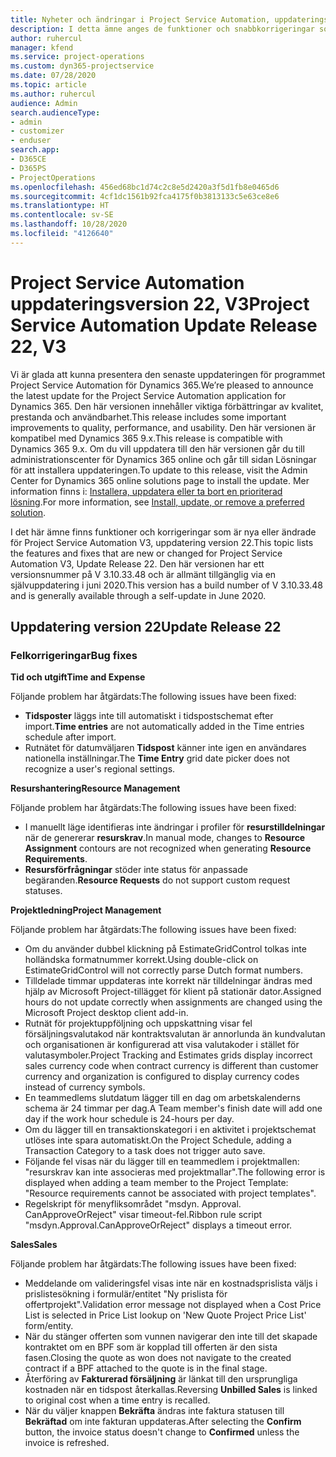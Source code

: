 ```yaml
---
title: Nyheter och ändringar i Project Service Automation, uppdateringsversion 22, version 3
description: I detta ämne anges de funktioner och snabbkorrigeringar som finns tillgängliga i Project Service Automation, uppdateringsversion 22, V3.
author: ruhercul
manager: kfend
ms.service: project-operations
ms.custom: dyn365-projectservice
ms.date: 07/28/2020
ms.topic: article
ms.author: ruhercul
audience: Admin
search.audienceType:
- admin
- customizer
- enduser
search.app:
- D365CE
- D365PS
- ProjectOperations
ms.openlocfilehash: 456ed68bc1d74c2c8e5d2420a3f5d1fb8e0465d6
ms.sourcegitcommit: 4cf1dc1561b92fca4175f0b3813133c5e63ce8e6
ms.translationtype: HT
ms.contentlocale: sv-SE
ms.lasthandoff: 10/28/2020
ms.locfileid: "4126640"
---
```

# <a name="project-service-automation-update-release-22-v3"></a><span data-ttu-id="46291-103">Project Service Automation uppdateringsversion 22, V3</span><span class="sxs-lookup"><span data-stu-id="46291-103">Project Service Automation Update Release 22, V3</span></span>

<span data-ttu-id="46291-104">Vi är glada att kunna presentera den senaste uppdateringen för programmet Project Service Automation för Dynamics 365.</span><span class="sxs-lookup"><span data-stu-id="46291-104">We’re pleased to announce the latest update for the Project Service Automation application for Dynamics 365.</span></span> <span data-ttu-id="46291-105">Den här versionen innehåller viktiga förbättringar av kvalitet, prestanda och användbarhet.</span><span class="sxs-lookup"><span data-stu-id="46291-105">This release includes some important improvements to quality, performance, and usability.</span></span> <span data-ttu-id="46291-106">Den här versionen är kompatibel med Dynamics 365 9.x.</span><span class="sxs-lookup"><span data-stu-id="46291-106">This release is compatible with Dynamics 365 9.x.</span></span> <span data-ttu-id="46291-107">Om du vill uppdatera till den här versionen går du till administrationscenter för Dynamics 365 online och går till sidan Lösningar för att installera uppdateringen.</span><span class="sxs-lookup"><span data-stu-id="46291-107">To update to this release, visit the Admin Center for Dynamics 365 online solutions page to install the update.</span></span> <span data-ttu-id="46291-108">Mer information finns i: [Installera, uppdatera eller ta bort en prioriterad lösning](https://docs.microsoft.com/power-platform/admin/install-remove-preferred-solution).</span><span class="sxs-lookup"><span data-stu-id="46291-108">For more information, see [Install, update, or remove a preferred solution](https://docs.microsoft.com/power-platform/admin/install-remove-preferred-solution).</span></span>

<span data-ttu-id="46291-109">I det här ämne finns funktioner och korrigeringar som är nya eller ändrade för Project Service Automation V3, uppdatering version 22.</span><span class="sxs-lookup"><span data-stu-id="46291-109">This topic lists the features and fixes that are new or changed for Project Service Automation V3, Update Release 22.</span></span> <span data-ttu-id="46291-110">Den här versionen har ett versionsnummer på V 3.10.33.48 och är allmänt tillgänglig via en självuppdatering i juni 2020.</span><span class="sxs-lookup"><span data-stu-id="46291-110">This version has a build number of V 3.10.33.48 and is generally available through a self-update in June 2020.</span></span>

## <a name="update-release-22"></a><span data-ttu-id="46291-111">Uppdatering version 22</span><span class="sxs-lookup"><span data-stu-id="46291-111">Update Release 22</span></span>

### <a name="bug-fixes"></a><span data-ttu-id="46291-112">Felkorrigeringar</span><span class="sxs-lookup"><span data-stu-id="46291-112">Bug fixes</span></span>



<span data-ttu-id="46291-113">**Tid och utgift**</span><span class="sxs-lookup"><span data-stu-id="46291-113">**Time and Expense**</span></span>

<span data-ttu-id="46291-114">Följande problem har åtgärdats:</span><span class="sxs-lookup"><span data-stu-id="46291-114">The following issues have been fixed:</span></span>

- <span data-ttu-id="46291-115">**Tidsposter** läggs inte till automatiskt i tidspostschemat efter import.</span><span class="sxs-lookup"><span data-stu-id="46291-115">**Time entries** are not automatically added in the Time entries schedule after import.</span></span>
- <span data-ttu-id="46291-116">Rutnätet för datumväljaren **Tidspost** känner inte igen en användares nationella inställningar.</span><span class="sxs-lookup"><span data-stu-id="46291-116">The **Time Entry** grid date picker does not recognize a user's regional settings.</span></span>

<span data-ttu-id="46291-117">**Resurshantering**</span><span class="sxs-lookup"><span data-stu-id="46291-117">**Resource Management**</span></span>

<span data-ttu-id="46291-118">Följande problem har åtgärdats:</span><span class="sxs-lookup"><span data-stu-id="46291-118">The following issues have been fixed:</span></span>

- <span data-ttu-id="46291-119">I manuellt läge identifieras inte ändringar i profiler för **resurstilldelningar** när de genererar **resurskrav**.</span><span class="sxs-lookup"><span data-stu-id="46291-119">In manual mode, changes to **Resource Assignment** contours are not recognized when generating **Resource Requirements**.</span></span>
- <span data-ttu-id="46291-120">**Resursförfrågningar** stöder inte status för anpassade begäranden.</span><span class="sxs-lookup"><span data-stu-id="46291-120">**Resource Requests** do not support custom request statuses.</span></span>

<span data-ttu-id="46291-121">**Projektledning**</span><span class="sxs-lookup"><span data-stu-id="46291-121">**Project Management**</span></span>

<span data-ttu-id="46291-122">Följande problem har åtgärdats:</span><span class="sxs-lookup"><span data-stu-id="46291-122">The following issues have been fixed:</span></span>

- <span data-ttu-id="46291-123">Om du använder dubbel klickning på EstimateGridControl tolkas inte holländska formatnummer korrekt.</span><span class="sxs-lookup"><span data-stu-id="46291-123">Using double-click on EstimateGridControl will not correctly parse Dutch format numbers.</span></span>
- <span data-ttu-id="46291-124">Tilldelade timmar uppdateras inte korrekt när tilldelningar ändras med hjälp av Microsoft Project-tillägget för klient på stationär dator.</span><span class="sxs-lookup"><span data-stu-id="46291-124">Assigned hours do not update correctly when assignments are changed using the Microsoft Project desktop client add-in.</span></span>
- <span data-ttu-id="46291-125">Rutnät för projektuppföljning och uppskattning visar fel försäljningsvalutakod när kontraktsvalutan är annorlunda än kundvalutan och organisationen är konfigurerad att visa valutakoder i stället för valutasymboler.</span><span class="sxs-lookup"><span data-stu-id="46291-125">Project Tracking and Estimates grids display incorrect sales currency code when contract currency is different than customer currency and organization is configured to display currency codes instead of currency symbols.</span></span>
- <span data-ttu-id="46291-126">En teammedlems slutdatum lägger till en dag om arbetskalenderns schema är 24 timmar per dag.</span><span class="sxs-lookup"><span data-stu-id="46291-126">A Team member's finish date will add one day if the work hour schedule is 24-hours per day.</span></span>
- <span data-ttu-id="46291-127">Om du lägger till en transaktionskategori i en aktivitet i projektschemat utlöses inte spara automatiskt.</span><span class="sxs-lookup"><span data-stu-id="46291-127">On the Project Schedule, adding a Transaction Category to a task does not trigger auto save.</span></span>
- <span data-ttu-id="46291-128">Följande fel visas när du lägger till en teammedlem i projektmallen: "resurskrav kan inte associeras med projektmallar".</span><span class="sxs-lookup"><span data-stu-id="46291-128">The following error is displayed when adding a team member to the Project Template: "Resource requirements cannot be associated with project templates".</span></span> 
- <span data-ttu-id="46291-129">Regelskript för menyfliksområdet "msdyn. Approval. CanApproveOrReject" visar timeout-fel.</span><span class="sxs-lookup"><span data-stu-id="46291-129">Ribbon rule script "msdyn.Approval.CanApproveOrReject" displays a timeout error.</span></span>

<span data-ttu-id="46291-130">**Sales**</span><span class="sxs-lookup"><span data-stu-id="46291-130">**Sales**</span></span>

<span data-ttu-id="46291-131">Följande problem har åtgärdats:</span><span class="sxs-lookup"><span data-stu-id="46291-131">The following issues have been fixed:</span></span>

- <span data-ttu-id="46291-132">Meddelande om valideringsfel visas inte när en kostnadsprislista väljs i prislistesökning i formulär/entitet "Ny prislista för offertprojekt".</span><span class="sxs-lookup"><span data-stu-id="46291-132">Validation error message not displayed when a Cost Price List is selected in Price List lookup on 'New Quote Project Price List' form/entity.</span></span>
- <span data-ttu-id="46291-133">När du stänger offerten som vunnen navigerar den inte till det skapade kontraktet om en BPF som är kopplad till offerten är den sista fasen.</span><span class="sxs-lookup"><span data-stu-id="46291-133">Closing the quote as won does not navigate to the created contract if a BPF attached to the quote is in the final stage.</span></span>
- <span data-ttu-id="46291-134">Återföring av **Fakturerad försäljning** är länkat till den ursprungliga kostnaden när en tidspost återkallas.</span><span class="sxs-lookup"><span data-stu-id="46291-134">Reversing **Unbilled Sales** is linked to original cost when a time entry is recalled.</span></span>
- <span data-ttu-id="46291-135">När du väljer knappen **Bekräfta** ändras inte faktura statusen till **Bekräftad** om inte fakturan uppdateras.</span><span class="sxs-lookup"><span data-stu-id="46291-135">After selecting the **Confirm** button, the invoice status doesn't change to **Confirmed** unless the invoice is refreshed.</span></span>
